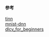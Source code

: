 #### 参考
[tinn](https://github.com/glouw/tinn)    
[mnist-dnn](https://github.com/mmlind/mnist-dnn)    
[dlcv_for_beginners](https://github.com/frombeijingwithlove/dlcv_for_beginners)    
